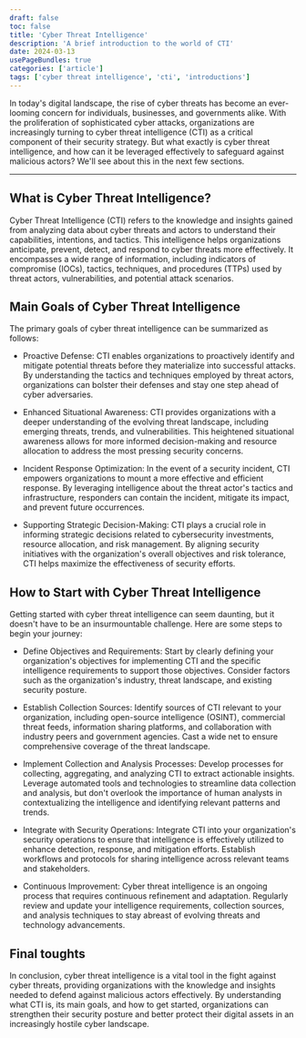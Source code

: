 ```yaml
---
draft: false
toc: false
title: 'Cyber Threat Intelligence'
description: 'A brief introduction to the world of CTI'
date: 2024-03-13
usePageBundles: true
categories: ['article'] 
tags: ['cyber threat intelligence', 'cti', 'introductions'] 
---
```

 
 
In today's digital landscape, the rise of cyber threats has become an ever-looming concern for individuals, businesses, and governments alike. With the proliferation of sophisticated cyber attacks, organizations are increasingly turning to cyber threat intelligence (CTI) as a critical component of their security strategy. But what exactly is cyber threat intelligence, and how can it be leveraged effectively to safeguard against malicious actors? We'll see about this in the next few sections.
 
<!--more-->
***
 


## What is Cyber Threat Intelligence?

Cyber Threat Intelligence (CTI) refers to the knowledge and insights gained from analyzing data about cyber threats and actors to understand their capabilities, intentions, and tactics. This intelligence helps organizations anticipate, prevent, detect, and respond to cyber threats more effectively. It encompasses a wide range of information, including indicators of compromise (IOCs), tactics, techniques, and procedures (TTPs) used by threat actors, vulnerabilities, and potential attack scenarios.

## Main Goals of Cyber Threat Intelligence

The primary goals of cyber threat intelligence can be summarized as follows:

- Proactive Defense: CTI enables organizations to proactively identify and mitigate potential threats before they materialize into successful attacks. By understanding the tactics and techniques employed by threat actors, organizations can bolster their defenses and stay one step ahead of cyber adversaries.

- Enhanced Situational Awareness: CTI provides organizations with a deeper understanding of the evolving threat landscape, including emerging threats, trends, and vulnerabilities. This heightened situational awareness allows for more informed decision-making and resource allocation to address the most pressing security concerns.

- Incident Response Optimization: In the event of a security incident, CTI empowers organizations to mount a more effective and efficient response. By leveraging intelligence about the threat actor's tactics and infrastructure, responders can contain the incident, mitigate its impact, and prevent future occurrences.

- Supporting Strategic Decision-Making: CTI plays a crucial role in informing strategic decisions related to cybersecurity investments, resource allocation, and risk management. By aligning security initiatives with the organization's overall objectives and risk tolerance, CTI helps maximize the effectiveness of security efforts.

## How to Start with Cyber Threat Intelligence

Getting started with cyber threat intelligence can seem daunting, but it doesn't have to be an insurmountable challenge. Here are some steps to begin your journey:

- Define Objectives and Requirements: Start by clearly defining your organization's objectives for implementing CTI and the specific intelligence requirements to support those objectives. Consider factors such as the organization's industry, threat landscape, and existing security posture.

- Establish Collection Sources: Identify sources of CTI relevant to your organization, including open-source intelligence (OSINT), commercial threat feeds, information sharing platforms, and collaboration with industry peers and government agencies. Cast a wide net to ensure comprehensive coverage of the threat landscape.

- Implement Collection and Analysis Processes: Develop processes for collecting, aggregating, and analyzing CTI to extract actionable insights. Leverage automated tools and technologies to streamline data collection and analysis, but don't overlook the importance of human analysts in contextualizing the intelligence and identifying relevant patterns and trends.

- Integrate with Security Operations: Integrate CTI into your organization's security operations to ensure that intelligence is effectively utilized to enhance detection, response, and mitigation efforts. Establish workflows and protocols for sharing intelligence across relevant teams and stakeholders.

- Continuous Improvement: Cyber threat intelligence is an ongoing process that requires continuous refinement and adaptation. Regularly review and update your intelligence requirements, collection sources, and analysis techniques to stay abreast of evolving threats and technology advancements.

## Final toughts 
In conclusion, cyber threat intelligence is a vital tool in the fight against cyber threats, providing organizations with the knowledge and insights needed to defend against malicious actors effectively. By understanding what CTI is, its main goals, and how to get started, organizations can strengthen their security posture and better protect their digital assets in an increasingly hostile cyber landscape.